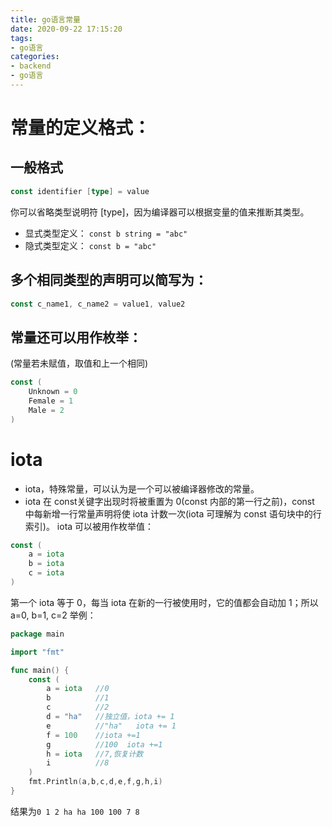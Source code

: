 ```yaml
---
title: go语言常量
date: 2020-09-22 17:15:20
tags:
- go语言
categories: 
- backend
- go语言
---
```

# 常量的定义格式：
## 一般格式
```go
const identifier [type] = value
```
你可以省略类型说明符 [type]，因为编译器可以根据变量的值来推断其类型。

* 显式类型定义： `const b string = "abc"`
* 隐式类型定义： `const b = "abc"`
<!-- more -->

## 多个相同类型的声明可以简写为：
```go
const c_name1, c_name2 = value1, value2
```

## 常量还可以用作枚举：
(常量若未赋值，取值和上一个相同)
```go
const (
    Unknown = 0
    Female = 1
    Male = 2
)
```

# iota
* iota，特殊常量，可以认为是一个可以被编译器修改的常量。
* iota 在 const关键字出现时将被重置为 0(const 内部的第一行之前)，const 中每新增一行常量声明将使 iota 计数一次(iota 可理解为 const 语句块中的行索引)。
iota 可以被用作枚举值：
```go
const (
    a = iota
    b = iota
    c = iota
)
```
第一个 iota 等于 0，每当 iota 在新的一行被使用时，它的值都会自动加 1；所以 a=0, b=1, c=2 
举例：
```go
package main

import "fmt"

func main() {
    const (
        a = iota   //0
        b          //1
        c          //2
        d = "ha"   //独立值，iota += 1
        e          //"ha"   iota += 1
        f = 100    //iota +=1
        g          //100  iota +=1
        h = iota   //7,恢复计数
        i          //8
    )
    fmt.Println(a,b,c,d,e,f,g,h,i)
}
```
结果为`0 1 2 ha ha 100 100 7 8`



